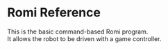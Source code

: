 # Romi Reference

This is the basic command-based Romi program.   
It allows the robot to be driven with a game controller.
